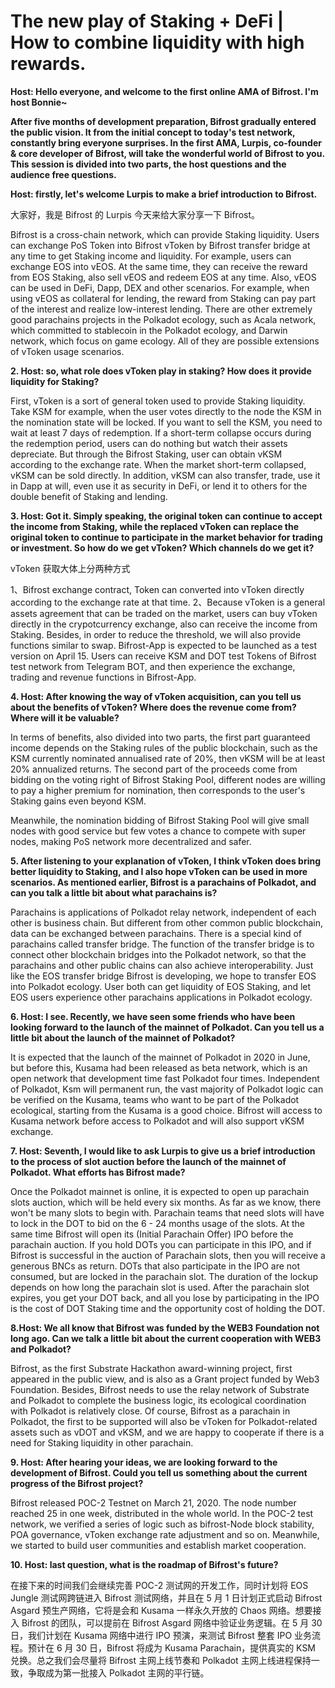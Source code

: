 # The new play of Staking + DeFi | How to combine liquidity with high rewards.

**Host: Hello everyone, and welcome to the first online AMA of Bifrost. I'm host Bonnie~**

**After five months of development preparation, Bifrost gradually entered the public vision. It from the initial concept to today's test network, constantly bring everyone surprises. In the first AMA, Lurpis, co-founder & core developer of Bifrost, will take the wonderful world of Bifrost to you. This session is divided into two parts, the host questions and the audience free questions.**

**Host: firstly, let's welcome Lurpis to make a brief introduction to Bifrost.**

大家好，我是 Bifrost 的 Lurpis 今天来给大家分享一下 Bifrost。

Bifrost is a cross-chain network, which can provide Staking liquidity. Users can exchange PoS Token into Bifrost vToken by Bifrost transfer bridge at any time to get Staking income and liquidity. For example, users can exchange EOS into vEOS. At the same time, they can receive the reward from EOS Staking, also sell vEOS and redeem EOS at any time. Also, vEOS can be used in DeFi, Dapp, DEX and other scenarios. For example, when using vEOS as collateral for lending, the reward from Staking can pay part of the interest and realize low-interest lending. There are other extremely good parachains projects in the Polkadot ecology, such as Acala network, which committed to stablecoin in the Polkadot ecology, and Darwin network, which focus on game ecology. All of they are possible extensions of vToken usage scenarios.

**2. Host: so, what role does vToken play in staking? How does it provide liquidity for Staking?**

First, vToken is a sort of general token used to provide Staking liquidity. Take KSM for example, when the user votes directly to the node the KSM in the nomination state will be locked. If you want to sell the KSM, you need to wait at least 7 days of redemption. If a short-term collapse occurs during the redemption period, users can do nothing but watch their assets depreciate. But through the Bifrost Staking, user can obtain vKSM according to the exchange rate. When the market short-term collapsed, vKSM can be sold directly. In addition, vKSM can also transfer, trade, use it in Dapp at will, even use it as security in DeFi, or lend it to others for the double benefit of Staking and lending.

**3. Host: Got it. Simply speaking, the original token can continue to accept the income from Staking, while the replaced vToken can replace the original token to continue to participate in the market behavior for trading or investment. So how do we get vToken? Which channels do we get it?**

vToken 获取大体上分两种方式

1、Bifrost exchange contract, Token can converted into vToken directly according to the exchange rate at that time. 2、Because vToken is a general assets agreement that can be traded on the market, users can buy vToken directly in the crypotcurrency exchange, also can receive the income from Staking. Besides, in order to reduce the threshold, we will also provide functions similar to swap. Bifrost-App is expected to be launched as a test version on April 15. Users can receive KSM and DOT test Tokens of Bifrost test network from Telegram BOT, and then experience the exchange, trading and revenue functions in Bifrost-App.

**4. Host: After knowing the way of vToken acquisition, can you tell us about the benefits of vToken? Where does the revenue come from? Where will it be valuable?**

In terms of benefits, also divided into two parts, the first part guaranteed income depends on the Staking rules of the public blockchain, such as the KSM currently nominated annualised rate of 20%, then vKSM will be at least 20% annualized returns. The second part of the proceeds come from bidding on the voting right of Bifrost Staking Pool, different nodes are willing to pay a higher premium for nomination, then corresponds to the user's Staking gains even beyond KSM.

Meanwhile, the nomination bidding of Bifrost Staking Pool will give small nodes with good service but few votes a chance to compete with super nodes, making PoS network more decentralized and safer.

**5. After listening to your explanation of vToken, I think vToken does bring better liquidity to Staking, and I also hope vToken can be used in more scenarios. As mentioned earlier, Bifrost is a parachains of Polkadot, and can you talk a little bit about what parachains is?**

Parachains is applications of Polkadot relay network, independent of each other is business chain. But different from other common public blockchain, data can be exchanged between parachains. There is a special kind of parachains called transfer bridge. The function of the transfer bridge is to connect other blockchain bridges into the Polkadot network, so that the parachains and other public chains can also achieve interoperability. Just like the EOS transfer bridge Bifrost is developing, we hope to transfer EOS into Polkadot ecology. User both can get liquidity of EOS Staking, and let EOS users experience other parachains applications in Polkadot ecology.

**6. Host: I see. Recently, we have seen some friends who have been looking forward to the launch of the mainnet of Polkadot. Can you tell us a little bit about the launch of the mainnet of Polkadot?**

It is expected that the launch of the mainnet of Polkadot in 2020 in June, but before this, Kusama had been released as beta network, which is an open network that development time fast Polkadot four times. Independent of Polkadot, Ksm will permanent run, the vast majority of Polkadot logic can be verified on the Kusama, teams who want to be part of the Polkadot ecological, starting from the Kusama is a good choice. Bifrost will access to Kusama network before access to Polkadot and will also support vKSM exchange.

**7. Host: Seventh, I would like to ask Lurpis to give us a brief introduction to the process of slot auction before the launch of the mainnet of Polkadot. What efforts has Bifrost made?**

Once the Polkadot mainnet is online, it is expected to open up parachain slots auction, which will be held every six months. As far as we know, there won't be many slots to begin with. Parachain teams that need slots will have to lock in the DOT to bid on the 6 - 24 months usage of the slots. At the same time Bifrost will open its (Initial Parachain Offer) IPO before the parachain auction. If you hold DOTs you can participate in this IPO, and if Bifrost is successful in the auction of Parachain slots, then you will receive a generous BNCs as return. DOTs that also participate in the IPO are not consumed, but are locked in the parachain slot. The duration of the lockup depends on how long the parachain slot is used. After the parachain slot expires, you get your DOT back, and all you lose by participating in the IPO is the cost of DOT Staking time and the opportunity cost of holding the DOT.

**8.Host: We all know that Bifrost was funded by the WEB3 Foundation not long ago. Can we talk a little bit about the current cooperation with WEB3 and Polkadot?**

Bifrost, as the first Substrate Hackathon award-winning project, first appeared in the public view, and is also as a Grant project funded by Web3 Foundation. Besides, Bifrost needs to use the relay network of Substrate and Polkadot to complete the business logic, its ecological coordination with Polkadot is relatively close. Of course, Bifrost as a parachain in Polkadot, the first to be supported will also be vToken for Polkadot-related assets such as vDOT and vKSM, and we are happy to cooperate if there is a need for Staking liquidity in other parachain.

**9. Host: After hearing your ideas, we are looking forward to the development of Bifrost. Could you tell us something about the current progress of the Bifrost project?**

Bifrost released POC-2 Testnet on March 21, 2020. The node number reached 25 in one week, distributed in the whole world. In the POC-2 test network, we verified a series of logic such as bifrost-Node block stability, POA governance, vToken exchange rate adjustment and so on. Meanwhile, we started to build user communities and establish market cooperation.

**10. Host: last question, what is the roadmap of Bifrost's future?**

在接下来的时间我们会继续完善 POC-2 测试网的开发工作，同时计划将 EOS Jungle 测试网跨链进入 Bifrost 测试网络，并且在 5 月 1 日计划正式启动 Bifrost Asgard 预生产网络，它将是会和 Kusama 一样永久开放的 Chaos 网络。想要接入 Bifrost 的团队，可以提前在 Bifrost Asgard 网络中验证业务逻辑。在 5 月 30 日，我们计划在 Kusama 网络中进行 IPO 预演，来测试 Bifrost 整套 IPO 业务流程。预计在 6 月 30 日，Bifrost 将成为 Kusama Parachain，提供真实的 KSM 兑换。总之我们会尽量将 Bifrost 主网上线节奏和 Polkadot 主网上线进程保持一致，争取成为第一批接入 Polkadot 主网的平行链。